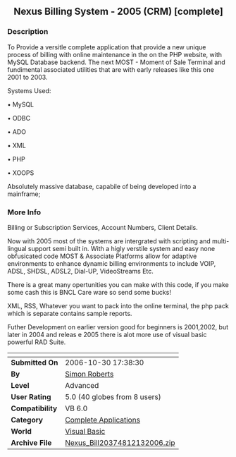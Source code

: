 ﻿<div align="center">

## Nexus Billing System \- 2005 \(CRM\) \[complete\]


</div>

### Description

To Provide a versitle complete application that provide a new unique process of billing with online maintenance in the on the PHP website, with MySQL Database backend. The next MOST - Moment of Sale Terminal and fundimental associated utilities that are with early releases like this one 2001 to 2003.

Systems Used:

&#8226; MySQL

&#8226; ODBC

&#8226; ADO

&#8226; XML

&#8226; PHP

&#8226; XOOPS

Absolutely massive database, capabile of being developed into a mainframe;
 
### More Info
 
Billing or Subscription Services, Account Numbers, Client Details.

Now with 2005 most of the systems are intergrated with scripting and multi-lingual support semi built in. With a higly verstile system and easy none obfusicated code MOST &amp; Associate Platforms allow for adaptive environments to enhance dynamic billing environments to include VOIP, ADSL, SHDSL, ADSL2, Dial-UP, VideoStreams Etc.

There is a great many opertunities you can make with this code, if you make some cash this is BNCL Care ware so send some bucks!

XML, RSS, Whatever you want to pack into the online terminal, the php pack which is separate contains sample reports.

Futher Development on earlier version good for beginners is 2001,2002, but later in 2004 and releas e 2005 there is alot more use of visual basic powerful RAD Suite.


<span>             |<span>
---                |---
**Submitted On**   |2006-10-30 17:38:30
**By**             |[Simon  Roberts](https://github.com/Planet-Source-Code/PSCIndex/blob/master/ByAuthor/simon-roberts.md)
**Level**          |Advanced
**User Rating**    |5.0 (40 globes from 8 users)
**Compatibility**  |VB 6\.0
**Category**       |[Complete Applications](https://github.com/Planet-Source-Code/PSCIndex/blob/master/ByCategory/complete-applications__1-27.md)
**World**          |[Visual Basic](https://github.com/Planet-Source-Code/PSCIndex/blob/master/ByWorld/visual-basic.md)
**Archive File**   |[Nexus\_Bill20374812132006\.zip](https://github.com/Planet-Source-Code/simon-roberts-nexus-billing-system-2005-crm-complete__1-65608/archive/master.zip)








